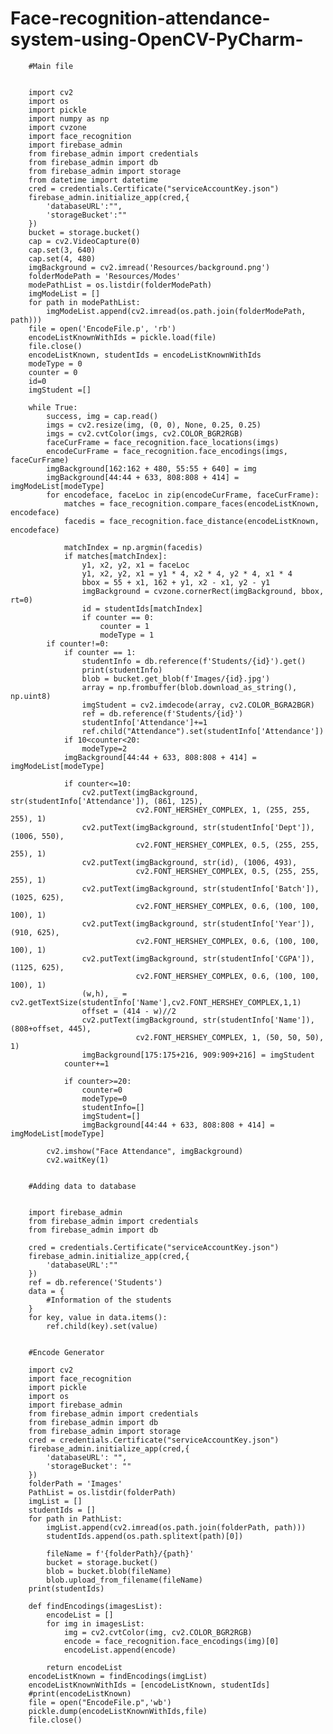 # Face-recognition-attendance-system-using-OpenCV-PyCharm-

        #Main file
        
        
        import cv2
        import os
        import pickle
        import numpy as np
        import cvzone
        import face_recognition
        import firebase_admin
        from firebase_admin import credentials
        from firebase_admin import db
        from firebase_admin import storage
        from datetime import datetime
        cred = credentials.Certificate("serviceAccountKey.json")
        firebase_admin.initialize_app(cred,{
            'databaseURL':"",
            'storageBucket':""
        })
        bucket = storage.bucket()
        cap = cv2.VideoCapture(0)
        cap.set(3, 640)
        cap.set(4, 480)
        imgBackground = cv2.imread('Resources/background.png')
        folderModePath = 'Resources/Modes'
        modePathList = os.listdir(folderModePath)
        imgModeList = []
        for path in modePathList:
            imgModeList.append(cv2.imread(os.path.join(folderModePath, path)))
        file = open('EncodeFile.p', 'rb')
        encodeListKnownWithIds = pickle.load(file)
        file.close()
        encodeListKnown, studentIds = encodeListKnownWithIds
        modeType = 0
        counter = 0
        id=0
        imgStudent =[]
        
        while True:
            success, img = cap.read()
            imgs = cv2.resize(img, (0, 0), None, 0.25, 0.25)
            imgs = cv2.cvtColor(imgs, cv2.COLOR_BGR2RGB)
            faceCurFrame = face_recognition.face_locations(imgs)
            encodeCurFrame = face_recognition.face_encodings(imgs, faceCurFrame)
            imgBackground[162:162 + 480, 55:55 + 640] = img
            imgBackground[44:44 + 633, 808:808 + 414] = imgModeList[modeType]
            for encodeface, faceLoc in zip(encodeCurFrame, faceCurFrame):
                matches = face_recognition.compare_faces(encodeListKnown, encodeface)
                facedis = face_recognition.face_distance(encodeListKnown, encodeface)
        
                matchIndex = np.argmin(facedis)
                if matches[matchIndex]:
                    y1, x2, y2, x1 = faceLoc
                    y1, x2, y2, x1 = y1 * 4, x2 * 4, y2 * 4, x1 * 4
                    bbox = 55 + x1, 162 + y1, x2 - x1, y2 - y1
                    imgBackground = cvzone.cornerRect(imgBackground, bbox, rt=0)
                    id = studentIds[matchIndex]
                    if counter == 0:
                        counter = 1
                        modeType = 1
            if counter!=0:
                if counter == 1:
                    studentInfo = db.reference(f'Students/{id}').get()
                    print(studentInfo)
                    blob = bucket.get_blob(f'Images/{id}.jpg')
                    array = np.frombuffer(blob.download_as_string(), np.uint8)
                    imgStudent = cv2.imdecode(array, cv2.COLOR_BGRA2BGR)
                    ref = db.reference(f'Students/{id}')
                    studentInfo['Attendance']+=1
                    ref.child("Attendance").set(studentInfo['Attendance'])
                if 10<counter<20:
                    modeType=2
                imgBackground[44:44 + 633, 808:808 + 414] = imgModeList[modeType]
        
                if counter<=10:
                    cv2.putText(imgBackground, str(studentInfo['Attendance']), (861, 125),
                                cv2.FONT_HERSHEY_COMPLEX, 1, (255, 255, 255), 1)
                    cv2.putText(imgBackground, str(studentInfo['Dept']), (1006, 550),
                                cv2.FONT_HERSHEY_COMPLEX, 0.5, (255, 255, 255), 1)
                    cv2.putText(imgBackground, str(id), (1006, 493),
                                cv2.FONT_HERSHEY_COMPLEX, 0.5, (255, 255, 255), 1)
                    cv2.putText(imgBackground, str(studentInfo['Batch']), (1025, 625),
                                cv2.FONT_HERSHEY_COMPLEX, 0.6, (100, 100, 100), 1)
                    cv2.putText(imgBackground, str(studentInfo['Year']), (910, 625),
                                cv2.FONT_HERSHEY_COMPLEX, 0.6, (100, 100, 100), 1)
                    cv2.putText(imgBackground, str(studentInfo['CGPA']), (1125, 625),
                                cv2.FONT_HERSHEY_COMPLEX, 0.6, (100, 100, 100), 1)
                    (w,h), _ = cv2.getTextSize(studentInfo['Name'],cv2.FONT_HERSHEY_COMPLEX,1,1)
                    offset = (414 - w)//2
                    cv2.putText(imgBackground, str(studentInfo['Name']), (808+offset, 445),
                                cv2.FONT_HERSHEY_COMPLEX, 1, (50, 50, 50), 1)
                    imgBackground[175:175+216, 909:909+216] = imgStudent
                counter+=1
        
                if counter>=20:
                    counter=0
                    modeType=0
                    studentInfo=[]
                    imgStudent=[]
                    imgBackground[44:44 + 633, 808:808 + 414] = imgModeList[modeType]
        
            cv2.imshow("Face Attendance", imgBackground)
            cv2.waitKey(1)
        
            
        #Adding data to database
        
        
        import firebase_admin
        from firebase_admin import credentials
        from firebase_admin import db
        
        cred = credentials.Certificate("serviceAccountKey.json")
        firebase_admin.initialize_app(cred,{
            'databaseURL':""
        })
        ref = db.reference('Students')
        data = {
            #Information of the students
        }
        for key, value in data.items():
            ref.child(key).set(value)
        
        
        #Encode Generator
        
        import cv2
        import face_recognition
        import pickle
        import os
        import firebase_admin
        from firebase_admin import credentials
        from firebase_admin import db
        from firebase_admin import storage
        cred = credentials.Certificate("serviceAccountKey.json")
        firebase_admin.initialize_app(cred,{
            'databaseURL': "",
            'storageBucket': ""
        })
        folderPath = 'Images'
        PathList = os.listdir(folderPath)
        imgList = []
        studentIds = []
        for path in PathList:
            imgList.append(cv2.imread(os.path.join(folderPath, path)))
            studentIds.append(os.path.splitext(path)[0])
        
            fileName = f'{folderPath}/{path}'
            bucket = storage.bucket()
            blob = bucket.blob(fileName)
            blob.upload_from_filename(fileName)
        print(studentIds)
        
        def findEncodings(imagesList):
            encodeList = []
            for img in imagesList:
                img = cv2.cvtColor(img, cv2.COLOR_BGR2RGB)
                encode = face_recognition.face_encodings(img)[0]
                encodeList.append(encode)
        
            return encodeList
        encodeListKnown = findEncodings(imgList)
        encodeListKnownWithIds = [encodeListKnown, studentIds]
        #print(encodeListKnown)
        file = open("EncodeFile.p",'wb')
        pickle.dump(encodeListKnownWithIds,file)
        file.close()
